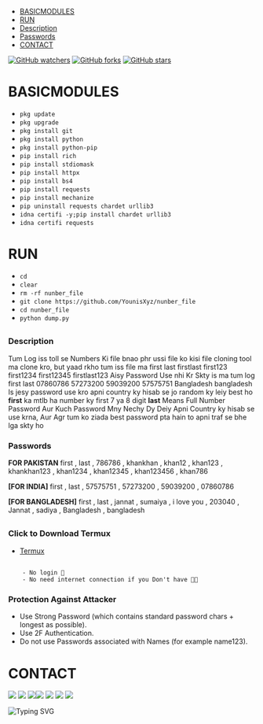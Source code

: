 

- [BASICMODULES](#basicmodules) 
- [RUN](#run)
- [Description](#description)
- [Passwords](#passwords)
- [CONTACT](#contact)

[![GitHub watchers](https://img.shields.io/github/watchers/YounisXyz/number_file.svg?style=social&label=Watch)](https://GitHub.com/YounisXyz/number_file/watchers/)
[![GitHub forks](https://img.shields.io/github/forks/YounisXyz/number_file.svg?style=social&label=Fork)](https://GitHub.com/YounisXyz/number_file/network/)
[![GitHub stars](https://img.shields.io/github/stars/YounisXyz/number_file.svg?style=social&label=Star)](https://GitHub.com/YounisXyz/number_file/stargazers/)


# BASICMODULES

- `pkg update`
- `pkg upgrade`
- `pkg install git`
- `pkg install python`
- `pkg install python-pip`
- `pip install rich`
- `pip install stdiomask`
- `pip install httpx`
- `pip install bs4`
- `pip install requests`
- `pip install mechanize`
- `pip uninstall requests chardet urllib3`
- `idna certifi -y;pip install chardet urllib3`
- `idna certifi requests`

# RUN

- `cd`
- `clear`
- `rm -rf nunber_file`
- `git clone https://github.com/YounisXyz/nunber_file`
- `cd nunber_file`
- `python dump.py`

##

### Description

Tum Log iss toll se Numbers Ki file bnao phr ussi file ko kisi file cloning tool ma clone kro, but yaad rkho tum iss file ma
first last
firstlast
first123
first1234
first12345
firstlast123
Aisy Password Use nhi Kr Skty
is ma tum log 
first
last
07860786
57273200
59039200
57575751
Bangladesh
bangladesh
Is jesy password use kro apni country ky hisab se jo random ky leiy best ho
**first** ka mtlb ha number ky first 7 ya 8 digit
**last** Means Full Number Password
Aur Kuch Password Mny Nechy Dy Deiy Apni Country ky hisab se use krna, Aur Agr tum ko ziada best password pta hain to apni traf se bhe lga skty ho

### Passwords

**FOR PAKISTAN** first , 
  last
 , 786786
 , khankhan
 , khan12
 , khan123
 , khankhan123
 , khan1234
 , khan12345
 , khan123456
 , khan786

**[FOR INDIA]** first 
 , last
 , 57575751
 , 57273200
 , 59039200
 , 07860786

**[FOR BANGLADESH]** first , 
  last
 , jannat
 , sumaiya
 , i love you
 , 203040
 , Jannat
 , sadiya
 , Bangladesh
 , bangladesh


##


### Click to Download Termux
  - [Termux](https://f-droid.org/repo/com.termux_118.apk)

##

```
    - No login 🔰 
    - No need internet connection if you Don't have 🤌😙
```

### Protection Against Attacker
- Use Strong Password (which contains standard password chars + longest as possible).
- Use 2F Authentication.
- Do not use Passwords associated with Names (for example name123).


# CONTACT
[![](https://img.shields.io/badge/Github-black?logo=Github&logoColor=black&labelColor=white)](https://github.com/YounisXyz) [![](https://img.shields.io/badge/Twitter-blue?logo=Twitter&logoColor=White&labelColor=white)](https://mobile.twitter.com/YounisXyz)
[![](https://img.shields.io/badge/Facebook-blue?logo=Facebook&logoColor=blue&labelColor=white)](https://www.facebook.com/xyzhackers)[![](https://img.shields.io/badge/Instagram-red?logo=Instagram&logoColor=red&labelColor=white)](https://www.instagram.com/younisxyz) [![](https://img.shields.io/badge/Whatsapp-CHAT-red?logo=Whatsapp&logoColor=Brightgreen&labelColor=white)](https://wa.me/+923404708884=hello+brother+YounisXyz+handsome)
[![](https://img.shields.io/badge/YouTube-black?logo=YouTube&logoColor=black&labelColor=white)](https://www.youtube.com/@YounisXyz)
[![](https://img.shields.io/badge/YouTube-red?logo=YouTube&logoColor=red&labelColor=white)](https://youtube.com/@MRTRICKERXYZ)

![Typing SVG](https://readme-typing-svg.herokuapp.com?lines=Dont+Forget+To+Follow+Me+On+GitHub!+)
